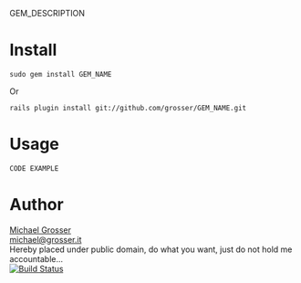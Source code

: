 GEM_DESCRIPTION

Install
=======
    sudo gem install GEM_NAME
Or

    rails plugin install git://github.com/grosser/GEM_NAME.git


Usage
=====
    CODE EXAMPLE

Author
======
[Michael Grosser](http://grosser.it)<br/>
michael@grosser.it<br/>
Hereby placed under public domain, do what you want, just do not hold me accountable...<br/>
[![Build Status](https://secure.travis-ci.org/grosser/GEM_NAME.png)](http://travis-ci.org/grosser/GEM_NAME)
